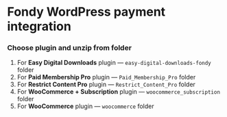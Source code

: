 # Fondy WordPress payment integration
### Choose plugin and unzip from folder

1. For **Easy Digital Downloads** plugin — ```easy-digital-downloads-fondy``` folder
2. For **Paid Membership Pro** plugin — ```Paid_Membership_Pro``` folder
3. For **Restrict Content Pro** plugin — ```Restrict_Content_Pro``` folder
4. For **WooCommerce + Subscription** plugin — ```woocommerce_subscription``` folder
5. For **WooCommerce** plugin — ```woocommerce``` folder
